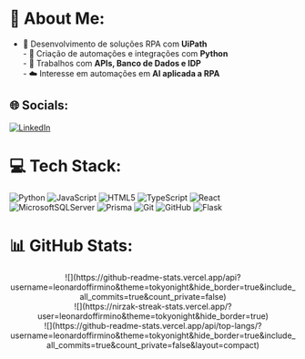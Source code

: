 # 💫 About Me:
- 🤖 Desenvolvimento de soluções RPA com **UiPath**  <br>- 🐍 Criação de automações e integrações com **Python**  <br>- 🔗 Trabalhos com **APIs, Banco de Dados e IDP**  <br>- ☁️ Interesse em automações em **AI aplicada a RPA**<br>


## 🌐 Socials:
[![LinkedIn](https://img.shields.io/badge/LinkedIn-%230077B5.svg?logo=linkedin&logoColor=white)](https://linkedin.com/in/leonardo-ferreira-firmino-099b4b148) 

# 💻 Tech Stack:
![Python](https://img.shields.io/badge/python-3670A0?style=for-the-badge&logo=python&logoColor=ffdd54) ![JavaScript](https://img.shields.io/badge/javascript-%23323330.svg?style=for-the-badge&logo=javascript&logoColor=%23F7DF1E) ![HTML5](https://img.shields.io/badge/html5-%23E34F26.svg?style=for-the-badge&logo=html5&logoColor=white) ![TypeScript](https://img.shields.io/badge/typescript-%23007ACC.svg?style=for-the-badge&logo=typescript&logoColor=white) ![React](https://img.shields.io/badge/react-%2320232a.svg?style=for-the-badge&logo=react&logoColor=%2361DAFB) ![MicrosoftSQLServer](https://img.shields.io/badge/Microsoft%20SQL%20Server-CC2927?style=for-the-badge&logo=microsoft%20sql%20server&logoColor=white) ![Prisma](https://img.shields.io/badge/Prisma-3982CE?style=for-the-badge&logo=Prisma&logoColor=white) ![Git](https://img.shields.io/badge/git-%23F05033.svg?style=for-the-badge&logo=git&logoColor=white) ![GitHub](https://img.shields.io/badge/github-%23121011.svg?style=for-the-badge&logo=github&logoColor=white) ![Flask](https://img.shields.io/badge/flask-%23000.svg?style=for-the-badge&logo=flask&logoColor=white)




# 📊 GitHub Stats:
<div align="center">
![](https://github-readme-stats.vercel.app/api?username=leonardoffirmino&theme=tokyonight&hide_border=true&include_all_commits=true&count_private=false)<br/>
![](https://nirzak-streak-stats.vercel.app/?user=leonardoffirmino&theme=tokyonight&hide_border=true)<br/>
![](https://github-readme-stats.vercel.app/api/top-langs/?username=leonardoffirmino&theme=tokyonight&hide_border=true&include_all_commits=true&count_private=false&layout=compact)
</div>
<!-- Proudly created with GPRM ( https://gprm.itsvg.in ) -->


